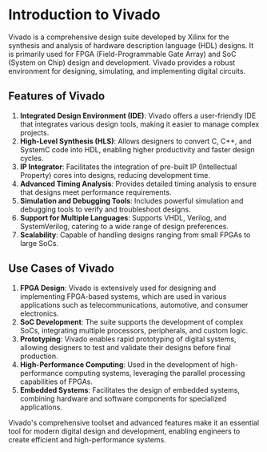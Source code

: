 # Introduction to Vivado

Vivado is a comprehensive design suite developed by Xilinx for the synthesis and analysis of hardware description language (HDL) designs. It is primarily used for FPGA (Field-Programmable Gate Array) and SoC (System on Chip) design and development. Vivado provides a robust environment for designing, simulating, and implementing digital circuits.

## Features of Vivado

1. **Integrated Design Environment (IDE)**: Vivado offers a user-friendly IDE that integrates various design tools, making it easier to manage complex projects.
2. **High-Level Synthesis (HLS)**: Allows designers to convert C, C++, and SystemC code into HDL, enabling higher productivity and faster design cycles.
3. **IP Integrator**: Facilitates the integration of pre-built IP (Intellectual Property) cores into designs, reducing development time.
4. **Advanced Timing Analysis**: Provides detailed timing analysis to ensure that designs meet performance requirements.
5. **Simulation and Debugging Tools**: Includes powerful simulation and debugging tools to verify and troubleshoot designs.
6. **Support for Multiple Languages**: Supports VHDL, Verilog, and SystemVerilog, catering to a wide range of design preferences.
7. **Scalability**: Capable of handling designs ranging from small FPGAs to large SoCs.

## Use Cases of Vivado

1. **FPGA Design**: Vivado is extensively used for designing and implementing FPGA-based systems, which are used in various applications such as telecommunications, automotive, and consumer electronics.
2. **SoC Development**: The suite supports the development of complex SoCs, integrating multiple processors, peripherals, and custom logic.
3. **Prototyping**: Vivado enables rapid prototyping of digital systems, allowing designers to test and validate their designs before final production.
4. **High-Performance Computing**: Used in the development of high-performance computing systems, leveraging the parallel processing capabilities of FPGAs.
5. **Embedded Systems**: Facilitates the design of embedded systems, combining hardware and software components for specialized applications.

Vivado's comprehensive toolset and advanced features make it an essential tool for modern digital design and development, enabling engineers to create efficient and high-performance systems.
